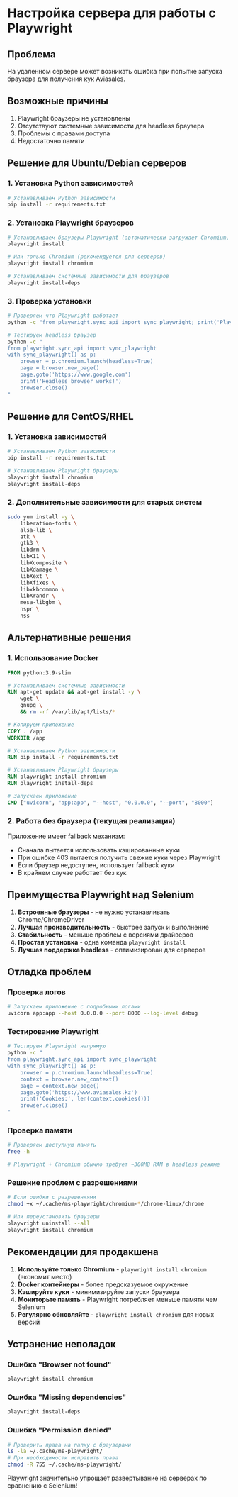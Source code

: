 # Настройка сервера для работы с Playwright

## Проблема
На удаленном сервере может возникать ошибка при попытке запуска браузера для получения кук Aviasales.

## Возможные причины
1. Playwright браузеры не установлены
2. Отсутствуют системные зависимости для headless браузера
3. Проблемы с правами доступа
4. Недостаточно памяти

## Решение для Ubuntu/Debian серверов

### 1. Установка Python зависимостей
```bash
# Устанавливаем Python зависимости
pip install -r requirements.txt
```

### 2. Установка Playwright браузеров
```bash
# Устанавливаем браузеры Playwright (автоматически загружает Chromium, Firefox, WebKit)
playwright install

# Или только Chromium (рекомендуется для серверов)
playwright install chromium

# Устанавливаем системные зависимости для браузеров
playwright install-deps
```

### 3. Проверка установки
```bash
# Проверяем что Playwright работает
python -c "from playwright.sync_api import sync_playwright; print('Playwright OK')"

# Тестируем headless браузер
python -c "
from playwright.sync_api import sync_playwright
with sync_playwright() as p:
    browser = p.chromium.launch(headless=True)
    page = browser.new_page()
    page.goto('https://www.google.com')
    print('Headless browser works!')
    browser.close()
"
```

## Решение для CentOS/RHEL

### 1. Установка зависимостей
```bash
# Устанавливаем Python зависимости
pip install -r requirements.txt

# Устанавливаем Playwright браузеры
playwright install chromium
playwright install-deps
```

### 2. Дополнительные зависимости для старых систем
```bash
sudo yum install -y \
    liberation-fonts \
    alsa-lib \
    atk \
    gtk3 \
    libdrm \
    libX11 \
    libXcomposite \
    libXdamage \
    libXext \
    libXfixes \
    libxkbcommon \
    libXrandr \
    mesa-libgbm \
    nspr \
    nss
```

## Альтернативные решения

### 1. Использование Docker
```dockerfile
FROM python:3.9-slim

# Устанавливаем системные зависимости
RUN apt-get update && apt-get install -y \
    wget \
    gnupg \
    && rm -rf /var/lib/apt/lists/*

# Копируем приложение
COPY . /app
WORKDIR /app

# Устанавливаем Python зависимости
RUN pip install -r requirements.txt

# Устанавливаем Playwright браузеры
RUN playwright install chromium
RUN playwright install-deps

# Запускаем приложение
CMD ["uvicorn", "app:app", "--host", "0.0.0.0", "--port", "8000"]
```

### 2. Работа без браузера (текущая реализация)
Приложение имеет fallback механизм:
- Сначала пытается использовать кэшированные куки
- При ошибке 403 пытается получить свежие куки через Playwright
- Если браузер недоступен, использует fallback куки
- В крайнем случае работает без кук

## Преимущества Playwright над Selenium

1. **Встроенные браузеры** - не нужно устанавливать Chrome/ChromeDriver
2. **Лучшая производительность** - быстрее запуск и выполнение
3. **Стабильность** - меньше проблем с версиями драйверов
4. **Простая установка** - одна команда `playwright install`
5. **Лучшая поддержка headless** - оптимизирован для серверов

## Отладка проблем

### Проверка логов
```bash
# Запускаем приложение с подробными логами
uvicorn app:app --host 0.0.0.0 --port 8000 --log-level debug
```

### Тестирование Playwright
```bash
# Тестируем Playwright напрямую
python -c "
from playwright.sync_api import sync_playwright
with sync_playwright() as p:
    browser = p.chromium.launch(headless=True)
    context = browser.new_context()
    page = context.new_page()
    page.goto('https://www.aviasales.kz')
    print('Cookies:', len(context.cookies()))
    browser.close()
"
```

### Проверка памяти
```bash
# Проверяем доступную память
free -h

# Playwright + Chromium обычно требует ~300MB RAM в headless режиме
```

### Решение проблем с разрешениями
```bash
# Если ошибки с разрешениями
chmod +x ~/.cache/ms-playwright/chromium-*/chrome-linux/chrome

# Или переустановить браузеры
playwright uninstall --all
playwright install chromium
```

## Рекомендации для продакшена

1. **Используйте только Chromium** - `playwright install chromium` (экономит место)
2. **Docker контейнеры** - более предсказуемое окружение
3. **Кэшируйте куки** - минимизируйте запуски браузера
4. **Мониторьте память** - Playwright потребляет меньше памяти чем Selenium
5. **Регулярно обновляйте** - `playwright install chromium` для новых версий

## Устранение неполадок

### Ошибка "Browser not found"
```bash
playwright install chromium
```

### Ошибка "Missing dependencies"
```bash
playwright install-deps
```

### Ошибка "Permission denied"
```bash
# Проверить права на папку с браузерами
ls -la ~/.cache/ms-playwright/
# При необходимости исправить права
chmod -R 755 ~/.cache/ms-playwright/
```

Playwright значительно упрощает развертывание на серверах по сравнению с Selenium! 